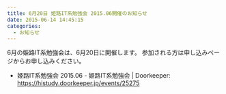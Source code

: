```yaml
---
title: 6月20日 姫路IT系勉強会 2015.06開催のお知らせ
date: 2015-06-14 14:45:15
categories:
  - お知らせ
---
```


6月の姫路IT系勉強会は、6月20日に開催します。
参加される方は申し込みページからお申し込みください。

-   姫路IT系勉強会 2015.06 - 姫路IT系勉強会 | Doorkeeper: <https://histudy.doorkeeper.jp/events/25275>

​
